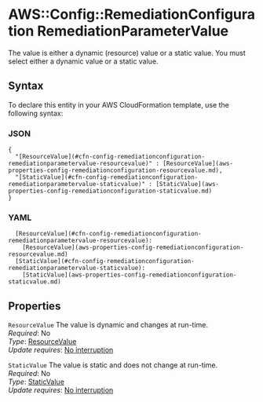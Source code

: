 # AWS::Config::RemediationConfiguration RemediationParameterValue<a name="aws-properties-config-remediationconfiguration-remediationparametervalue"></a>

The value is either a dynamic \(resource\) value or a static value\. You must select either a dynamic value or a static value\.

## Syntax<a name="aws-properties-config-remediationconfiguration-remediationparametervalue-syntax"></a>

To declare this entity in your AWS CloudFormation template, use the following syntax:

### JSON<a name="aws-properties-config-remediationconfiguration-remediationparametervalue-syntax.json"></a>

```
{
  "[ResourceValue](#cfn-config-remediationconfiguration-remediationparametervalue-resourcevalue)" : [ResourceValue](aws-properties-config-remediationconfiguration-resourcevalue.md),
  "[StaticValue](#cfn-config-remediationconfiguration-remediationparametervalue-staticvalue)" : [StaticValue](aws-properties-config-remediationconfiguration-staticvalue.md)
}
```

### YAML<a name="aws-properties-config-remediationconfiguration-remediationparametervalue-syntax.yaml"></a>

```
  [ResourceValue](#cfn-config-remediationconfiguration-remediationparametervalue-resourcevalue): 
    [ResourceValue](aws-properties-config-remediationconfiguration-resourcevalue.md)
  [StaticValue](#cfn-config-remediationconfiguration-remediationparametervalue-staticvalue): 
    [StaticValue](aws-properties-config-remediationconfiguration-staticvalue.md)
```

## Properties<a name="aws-properties-config-remediationconfiguration-remediationparametervalue-properties"></a>

`ResourceValue`  <a name="cfn-config-remediationconfiguration-remediationparametervalue-resourcevalue"></a>
The value is dynamic and changes at run\-time\.  
*Required*: No  
*Type*: [ResourceValue](aws-properties-config-remediationconfiguration-resourcevalue.md)  
*Update requires*: [No interruption](https://docs.aws.amazon.com/AWSCloudFormation/latest/UserGuide/using-cfn-updating-stacks-update-behaviors.html#update-no-interrupt)

`StaticValue`  <a name="cfn-config-remediationconfiguration-remediationparametervalue-staticvalue"></a>
The value is static and does not change at run\-time\.  
*Required*: No  
*Type*: [StaticValue](aws-properties-config-remediationconfiguration-staticvalue.md)  
*Update requires*: [No interruption](https://docs.aws.amazon.com/AWSCloudFormation/latest/UserGuide/using-cfn-updating-stacks-update-behaviors.html#update-no-interrupt)